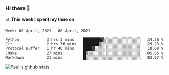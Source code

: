 ### Hi there 👋

📊 **This week I spent my time on**
<!--START_SECTION:waka-->
```text
Week: 01 April, 2021 - 08 April, 2021

Python            3 hrs 3 mins    ████████▓░░░░░░░░░░░░░░░░   34.26 % 
C++               2 hrs 36 mins   ███████▒░░░░░░░░░░░░░░░░░   29.23 % 
Protocol Buffer   1 hr 40 mins    ████▓░░░░░░░░░░░░░░░░░░░░   18.68 % 
CMake             27 mins         █▒░░░░░░░░░░░░░░░░░░░░░░░   05.05 % 
Markdown          21 mins         █░░░░░░░░░░░░░░░░░░░░░░░░   03.97 % 
```
<!--END_SECTION:waka-->


[![Paul's github stats](https://github-readme-stats.vercel.app/api?username=mickeyouyou&theme=dracula&show_icons=true)](https://github.com/anuraghazra/github-readme-stats)
